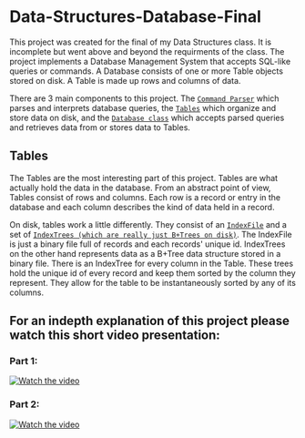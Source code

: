 # Data-Structures-Database-Final
This project was created for the final of my Data Structures class. It is incomplete but went above and beyond the requirments of the class. The project implements a Database Management System that accepts SQL-like queries or commands. A Database consists of one or more Table objects stored on disk. A Table is made up rows and columns of data.

There are 3 main components to this project. The [`Command Parser`](https://github.com/Andrew-Miner/Data-Structures-Database-Final/tree/main/DataBase/CommandParser) which parses and interprets database queries, the [`Tables`](https://github.com/Andrew-Miner/Data-Structures-Database-Final/tree/main/DataBase/Table) which organize and store data on disk, and the [`Database class`](https://github.com/Andrew-Miner/Data-Structures-Database-Final/blob/main/DataBase/database.h) which accepts parsed queries and retrieves data from or stores data to Tables.

## Tables
The Tables are the most interesting part of this project. Tables are what actually hold the data in the database. From an abstract point of view, Tables consist of rows and columns. Each row is a record or entry in the database and each column describes the kind of data held in a record.

On disk, tables work a little differently. They consist of an [`IndexFile`](https://github.com/Andrew-Miner/Data-Structures-Database-Final/blob/main/DataBase/Table/indexfile.h) and a set of [`IndexTrees (which are really just B+Trees on disk)`](https://github.com/Andrew-Miner/Data-Structures-Database-Final/blob/main/DataBase/Table/BalancedTree/D%2BTree/disk_bplustree.h). The IndexFile is just a binary file full of records and each records' unique id. IndexTrees on the other hand represents data as a B+Tree data structure stored in a binary file. There is an IndexTree for every column in the Table. These trees hold the unique id of every record and keep them sorted by the column they represent. They allow for the table to be instantaneously sorted by any of its columns. 

## For an indepth explanation of this project please watch this short video presentation:

### Part 1:
[![Watch the video](https://img.youtube.com/vi/BWTfk_l8-Jo/maxresdefault.jpg)](https://youtu.be/BWTfk_l8-Jo)

### Part 2:
[![Watch the video](https://img.youtube.com/vi/r7BcYf-MEo0/maxresdefault.jpg)](https://youtu.be/r7BcYf-MEo0)
